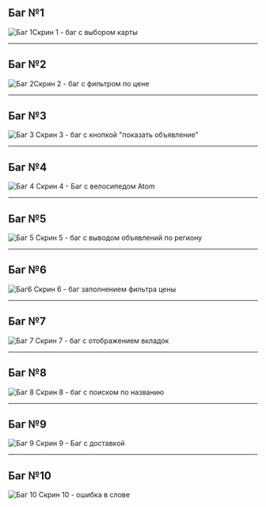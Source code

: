 Баг №1
---
![Баг 1](img/image-2.png)Скрин 1 - баг с выбором карты

---
Баг №2
---
![Баг 2](img\image-3.png)Скрин 2 - баг с фильтром по цене

---

Баг №3 
---
![Баг 3](img\image-4.png) Скрин 3 - баг с кнопкой "показать объявление"

---

Баг №4
---
![Баг 4](img\image-5.png)
Скрин 4 - Баг с велосипедом Atom


---
Баг №5 
---

![Баг 5](img\image-6.png) 
Скрин 5 - баг с выводом объявлений по региону

---
Баг №6
---

![Баг6](img\image-7.png)
Скрин 6 - баг заполнением фильтра цены

---

Баг №7
---

![Баг 7](img\image-8.png)
Скрин 7 - баг с отображением вкладок

---

Баг №8
---
![Баг 8](img\image-9.png)
Скрин 8 - баг с поиском по названию

---
Баг №9
---

![Баг 9](img\image-10.png)
Скрин 9 - Баг с доставкой

---
Баг №10
---

![Баг 10](img\image-11.png)
Скрин 10 - ошибка в слове




